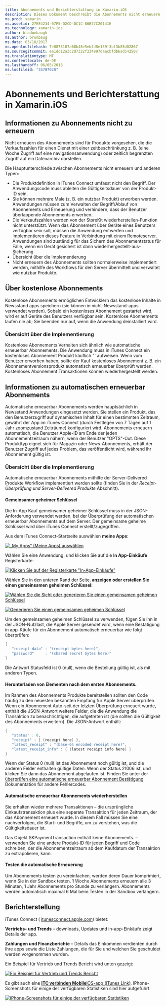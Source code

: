 ```yaml
---
title: Abonnements und Berichterstattung in Xamarin.iOS
description: Dieses Dokument beschreibt die Abonnements nicht erneuern, kostenlose Abonnements automatisch erneuerbar Abonnements und iTunes Connect für Berichte an diese Elemente verwenden.
ms.prod: xamarin
ms.assetid: 27EE4234-07F5-D2CD-DC1C-86E27C20141E
ms.technology: xamarin-ios
author: bradumbaugh
ms.author: brumbaug
ms.date: 03/18/2017
ms.openlocfilehash: 7e0873107a60b48e5ebfd8e159f3bf3b85d02867
ms.sourcegitcommit: ea1dc12a3c2d7322f234997daacbfdb6ad542507
ms.translationtype: MT
ms.contentlocale: de-DE
ms.lasthandoff: 06/05/2018
ms.locfileid: "34787028"
---
```

# <a name="subscriptions-and-reporting-in-xamarinios"></a>Abonnements und Berichterstattung in Xamarin.iOS

## <a name="about-non-renewing-subscriptions"></a>Informationen zu Abonnements nicht zu erneuern

Nicht erneuern des Abonnements sind für Produkte vorgesehen, die die Verkaufszahlen für einen Dienst mit einer zeitbeschränkung z. B. (eine Woche Zugriff auf eine navigationsanwendung) oder zeitlich begrenzten Zugriff auf ein Datenarchiv darstellen.   
   
Die Hauptunterschiede zwischen Abonnements nicht erneuern und anderen Typen:

-  Die Produktdefinition in iTunes Connect umfasst nicht den Begriff. Der Anwendungscode muss ableiten die Gültigkeitsdauer von der Produkt-ID sein. 
-  Sie können mehrere Male (z. B. ein nutzbar Produkt) erworben werden. Anwendungen müssen zum Verwalten der Begriff/Ablauf von Abonnements und Erneuerung und verhindern, dass der Benutzer überlappende Abonnements erwerben. 
-  Die Verkaufszahlen werden von der StoreKit wiederherstellen-Funktion nicht unterstützt. Wenn das Abonnement über Geräte eines Benutzers verfügbar sein soll, müssen die Anwendung entwerfen und Implementieren dieses Feature in Verbindung mit einem Remoteserver. Anwendungen sind zuständig für das Sichern des Abonnementstatus für Fälle, wenn ein Gerät gesichert ist dann wiederhergestellt-aus-Sicherung. 
-  Übersicht über die Implementierung
-  Nicht erneuern des Abonnements sollten normalerweise implementiert werden, mithilfe des Workflows für den Server übermittelt und verwaltet wie nutzbar Produkte. 


## <a name="about-free-subscriptions"></a>Über kostenlose Abonnements

Kostenlose Abonnements ermöglichen Entwicklern das kostenlose Inhalte in Newsstand apps speichern (sie können in nicht-Newsstand-apps verwendet werden). Sobald ein kostenloses Abonnement gestartet wird, wird er auf Geräte des Benutzers verfügbar sein. Kostenlose Abonnements laufen nie ab; Sie beenden nur auf, wenn die Anwendung deinstalliert wird.

### <a name="implementation-overview"></a>Übersicht über die Implementierung

Kostenlose Abonnements Verhalten sich ähnlich wie automatische erneuerbar Abonnements. Die Anwendung muss in iTunes Connect ein kostenloses Abonnement Produkt käuflich "' aufweisen. Wenn vom Benutzer erworben haben, sollte der Kauf kostenloses Abonnement z. B. ein Abonnementversionsprodukt automatisch erneuerbar überprüft werden. Kostenloses Abonnement Transaktionen können wiederhergestellt werden.


## <a name="about-auto-renewable-subscriptions"></a>Informationen zu automatischen erneuerbar Abonnements

Automatische erneuerbar Abonnements werden hauptsächlich in Newsstand Anwendungen eingesetzt werden. Sie stellen ein Produkt, das den Benutzerzugriff auf dynamischen Inhalt für einen bestimmten Zeitraum, gewährt der App im iTunes Connect (durch Festlegen von 7 Tagen auf 1 Jahr zoomzustand Zeiträume) konfiguriert wird. Abonnements erneuern automatisch, die Benutzer Apple-ID am Ende der jeden Abonnementzeitraum nähern, wenn der Benutzer "OPTS"-Out. Diese Produkttyp eignet sich für Magazin oder News-Abonnements, erhält der Benutzer Zugriff auf jedes Problem, das veröffentlicht wird, während ihr Abonnement gültig ist.

### <a name="implementation-overview"></a>Übersicht über die Implementierung

Automatische erneuerbar Abonnements mithilfe der Server-Delivered Produkte Workflow implementiert werden sollte (finden Sie in der *Receipt-Überprüfung und Server-Delivered Produkte* Abschnitt).

#### <a name="shared-secret"></a>Gemeinsamer geheimer Schlüssel

Die In-App Kauf gemeinsamer geheimer Schlüssel muss in der JSON-Anforderung verwendet werden, bei der Überprüfung der automatischen erneuerbar Abonnements auf dem Server. Der gemeinsame geheime Schlüssel wird über iTunes Connect erstellt/zugegriffen.

Aus dem iTunes Connect-Startseite auswählen **meine Apps**:   
   
 [![](subscriptions-and-reporting-images/image2.png "„My Apps“ (Meine Apps) auswählen")](subscriptions-and-reporting-images/image2.png#lightbox)  
 
Wählen Sie eine Anwendung, und klicken Sie auf die **In App-Einkäufe** Registerkarte:

[![](subscriptions-and-reporting-images/image6.png "Klicken Sie auf der Registerkarte \"In-App-Einkäufe\"")](subscriptions-and-reporting-images/image6.png#lightbox)

Wählen Sie in den unteren Rand der Seite, **anzeigen oder erstellen Sie einen gemeinsamen geheimen Schlüssel**:
   
 [![](subscriptions-and-reporting-images/image40.png "Wählen Sie die Sicht oder generieren Sie einen gemeinsamen geheimen Schlüssel")](subscriptions-and-reporting-images/image40.png#lightbox)

 [![](subscriptions-and-reporting-images/image41.png "Generieren Sie einen gemeinsamen geheimen Schlüssel")](subscriptions-and-reporting-images/image41.png#lightbox)   
   
   
   
 Um den gemeinsamen geheimen Schlüssel zu verwenden, fügen Sie ihn in der JSON-Nutzlast, die Apple Server gesendet wird, wenn eine Bestätigung in app-Käufe für ein Abonnement automatisch erneuerbar wie folgt überprüfen:

```csharp
{
   "receipt-data" : "(receipt bytes here)",
   "password"     : "(shared secret bytes here)"
}
```

Die Antwort Statusfeld ist 0 (null), wenn die Bestellung gültig ist, als mit anderen Typen.

#### <a name="downloading-items-after-the-initial-subscription-term"></a>Herunterladen von Elementen nach dem ersten Abonnements.

Im Rahmen des Abonnements Produkte bereitstellen sollten den Code häufig zu den neuesten bekannten Empfang für Apple Server überprüfen. Wenn ein Abonnement Auto-seit der letzten Überprüfung erneuert wurde, enthält die JSON-Antwort weitere Felder, die die Anwendung die Transaktion zu benachrichtigen, die aufgetreten ist (die sollten die Gültigkeit des Abonnements erweitern). Die JSON-Antwort enthält:

```csharp
{
   "status" : 0,
   "receipt" : { (receipt here) },
   "latest_receipt" : "(base-64 encoded receipt here)",
   "latest_receipt_info" : { (latest receipt info here) }
}
```

Wenn der Status 0 (null) ist das Abonnement noch gültig ist, und die anderen Felder enthalten gültige Daten. Wenn der Status 21006 ist, und klicken Sie dann das Abonnement abgelaufen ist. Finden Sie unter der [überprüfen eine automatische erneuerbar Abonnement Bestätigung](https://developer.apple.com/library/ios/releasenotes/General/ValidateAppStoreReceipt/Chapters/ValidateRemotely.html) Dokumentation für andere Fehlercodes.

#### <a name="restoring-auto-renewable-subscriptions"></a>Automatische erneuerbar Abonnements wiederherstellen

Sie erhalten wieder mehrere Transaktionen – die ursprüngliche Einkaufstransaktion plus eine separate Transaktion für jeden Zeitraum, der das Abonnement erneuert wurde. In diesem Fall müssen Sie eine nachverfolgen, die Start- und Begriffe, um zu verstehen, was die Gültigkeitsdauer ist.   
   
   
   
 Das Objekt SKPaymentTransaction enthält keine Abonnements. – verwenden Sie eine andere Produkt-ID für jeden Begriff und Code schreiben, der die Abonnementzeitraum ab dem Kaufdatum der Transaktion zu extrapolieren, kann.

#### <a name="testing-auto-renewal"></a>Testen die automatische Erneuerung

Um Abonnements testen zu vereinfachen, werden deren Dauer komprimiert, wenn Sie in der Sandbox testen. 1 Woche Abonnements erneuern alle 3 Minuten, 1 Jahr Abonnements pro Stunde zu verlängern. Abonnements werden automatisch maximal 6 Mal beim Testen in der Sandbox verlängern.

## <a name="reporting"></a>Berichterstellung

iTunes Connect ( [itunesconnect.apple.com](http://itunesconnect.apple.com)) bietet:   
   
 **Vertriebs- und Trends** – downloads, Updates und in-app-Einkäufe zeigt Details der app.   
   
 **Zahlungen und Finanzberichte** – Details das Einkommen verdienten durch Ihre apps sowie die Liste Zahlungen, die für Sie und welchen Sie geschuldet werden vorgenommen wurden.

Ein Beispiel für Vertrieb und Trends Bericht wird unten gezeigt:   

 [![](subscriptions-and-reporting-images/image42.png "Ein Beispiel für Vertrieb und Trends Bericht")](subscriptions-and-reporting-images/image42.png#lightbox)   
   
 Es gibt auch eine [ **ITC verbinden Mobile**iOS-app (iTunes Link)](http://itunes.apple.com/us/app/itunes-connect-mobile/id376771144?mt=8).
iPhone-Screenshots für einige der verfügbaren Statistiken sind hier aufgeführt:   
   
 [![](subscriptions-and-reporting-images/image43.png "iPhone-Screenshots für einige der verfügbaren Statistiken")](subscriptions-and-reporting-images/image43.png#lightbox)
